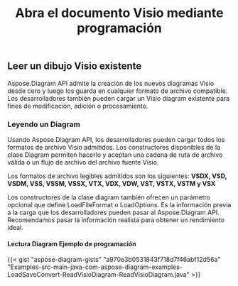 ﻿---
title: Abra el documento Visio mediante programación
linktitle: Abrir documento Visio
type: docs
weight: 20
url: /es/java/open-visio-document/
description: Esta página describe cómo abrir el documento Visio desde cero con la biblioteca Aspose.Diagram.
---
## **Leer un dibujo Visio existente**
Aspose.Diagram API admite la creación de los nuevos diagramas Visio desde cero y luego los guarda en cualquier formato de archivo compatible. Los desarrolladores también pueden cargar un Visio diagram existente para fines de modificación, adición o procesamiento.
### **Leyendo un Diagram**
Usando Aspose.Diagram API, los desarrolladores pueden cargar todos los formatos de archivo Visio admitidos. Los constructores disponibles de la clase Diagram permiten hacerlo y aceptan una cadena de ruta de archivo válida o un flujo de archivo del archivo fuente Visio.

Los formatos de archivo legibles admitidos son los siguientes:
**VSDX, VSD, VSDM, VSS, VSSM, VSSX, VTX, VDX, VDW, VST, VSTX, VSTM y VSX**

Los constructores de la clase diagram también ofrecen un parámetro opcional que define LoadFileFormat o LoadOptions. Es la información previa a la carga que los desarrolladores pueden pasar al Aspose.Diagram API. Recomendamos pasar la información realista para obtener un rendimiento ideal.
#### **Lectura Diagram Ejemplo de programación**
{{< gist "aspose-diagram-gists" "a970e3b0531843f718d7f46abf12d56a" "Examples-src-main-java-com-aspose-diagram-examples-LoadSaveConvert-ReadVisioDiagram-ReadVisioDiagram.java" >}}
